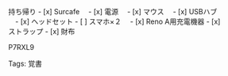 持ち帰り - [x] Surcafe 　- [x] 電源 　- [x] マウス 　- [x] USBハブ  
　- [x] ヘッドセット - [ ] スマホ×２ 　- [x] Reno A用充電機器 - [x]  
ストラップ - [x] 財布  

P7RXL9

Tags: 覚書